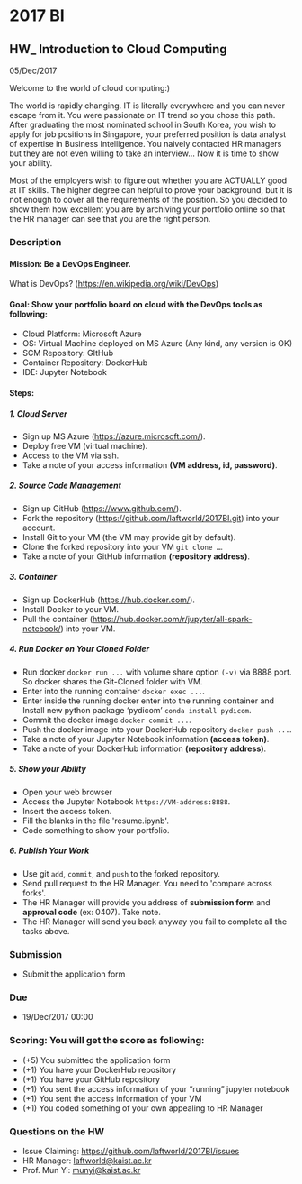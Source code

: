 # 2017 BI

## HW_ Introduction to Cloud Computing
05/Dec/2017

Welcome to the world of cloud computing:) 

The world is rapidly changing. IT is literally everywhere and you can never escape from it. You were passionate on IT trend so you chose this path. After graduating the most nominated school in South Korea, you wish to apply for job positions in Singapore, your preferred position is data analyst of expertise in Business Intelligence. You naively contacted HR managers but they are not even willing to take an interview… Now it is time to show your ability. 

Most of the employers wish to figure out whether you are ACTUALLY good at IT skills. The higher degree can helpful to prove your background, but it is not enough to cover all the requirements of the position. So you decided to show them how excellent you are by archiving your portfolio online so that the HR manager can see that you are the right person. 

### Description

#### Mission: Be a DevOps Engineer.
What is DevOps? (https://en.wikipedia.org/wiki/DevOps)

#### Goal: Show your portfolio board on cloud with the DevOps tools as following:
- Cloud Platform: Microsoft Azure
- OS: Virtual Machine deployed on MS Azure (Any kind, any version is OK)
- SCM Repository: GItHub 
- Container Repository: DockerHub
- IDE: Jupyter Notebook

#### Steps:
##### 1. Cloud Server
- Sign up MS Azure (https://azure.microsoft.com/).
- Deploy free VM (virtual machine).
- Access to the VM via ssh.
- Take a note of your access information **(VM address, id, password)**.

##### 2. Source Code Management
- Sign up GitHub (https://www.github.com/).
- Fork the repository (https://github.com/laftworld/2017BI.git) into your account.
- Install Git to your VM (the VM may provide git by default).
- Clone the forked repository into your VM `git clone …`.
- Take a note of your GitHub information **(repository address)**.

##### 3. Container
- Sign up DockerHub (https://hub.docker.com/).
- Install Docker to your VM.
- Pull the container (https://hub.docker.com/r/jupyter/all-spark-notebook/) into your VM.

##### 4. Run Docker on Your Cloned Folder
- Run docker `docker run ...` with volume share option `(-v)` via 8888 port. So docker shares the Git-Cloned folder with VM.
- Enter into the running container `docker exec ...`.
- Enter inside the running docker enter into the running container and Install new python package ‘pydicom’ `conda install pydicom`.
- Commit the docker image `docker commit ...`.
- Push the docker image into your DockerHub repository `docker push ...`.
- Take a note of your Jupyter Notebook information **(access token)**.
- Take a note of your DockerHub information **(repository address)**.

##### 5. Show your Ability
- Open your web browser
- Access the Jupyter Notebook `https://VM-address:8888`.
- Insert the access token.
- Fill the blanks in the file 'resume.ipynb'.
- Code something to show your portfolio.

##### 6. Publish Your Work
- Use git `add`, `commit`, and `push` to the forked repository.
- Send pull request to the HR Manager. You need to 'compare across forks'.
- The HR Manager will provide you address of **submission form** and **approval code** (ex: 0407). Take note.
- The HR Manager will send you back anyway you fail to complete all the tasks above.

### Submission
- Submit the application form

### Due 
- 19/Dec/2017 00:00

### Scoring: You will get the score as following:
- (+5) You submitted the application form   						
- (+1) You have your DockerHub repository
- (+1) You have your GitHub repository
- (+1) You sent the access information of your “running” jupyter notebook
- (+1) You sent the access information of your VM
- (+1) You coded something of your own appealing to HR Manager

### Questions on the HW

- Issue Claiming: https://github.com/laftworld/2017BI/issues
- HR Manager: laftworld@kaist.ac.kr
- Prof. Mun Yi: munyi@kaist.ac.kr
